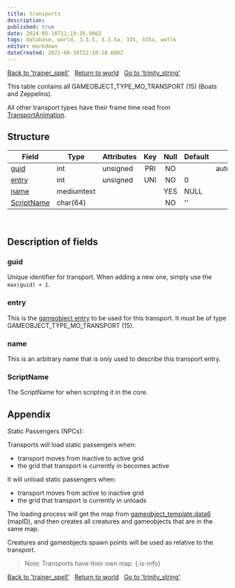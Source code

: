 ```yaml
---
title: transports
description:
published: true
date: 2024-05-16T11:19:35.986Z
tags: database, world, 3.3.5, 3.3.5a, 335, 335a, wotlk
editor: markdown
dateCreated: 2021-08-30T22:10:18.608Z
---
```


<a href="https://trinitycore.info/en/database/335/world/trainer_spell" class="mt-5 v-btn v-btn--depressed v-btn--flat v-btn--outlined theme--light v-size--default darkblue--text text--lighten-3"><span class="v-btn__content"><i aria-hidden="true" class="v-icon notranslate v-icon--left mdi mdi-arrow-left theme--light"></i><span>Back to 'trainer_spell'</span></span></a>&nbsp;&nbsp;&nbsp;<a href="https://trinitycore.info/en/database/335/world/home" class="mt-5 v-btn v-btn--depressed v-btn--flat v-btn--outlined theme--light v-size--default darkblue--text text--lighten-3"><span class="v-btn__content"><i aria-hidden="true" class="v-icon notranslate v-icon--left mdi mdi-home-outline theme--light"></i><span>Return to world</span></span></a>&nbsp;&nbsp;&nbsp;<a href="https://trinitycore.info/en/database/335/world/trinity_string" class="mt-5 v-btn v-btn--depressed v-btn--flat v-btn--outlined theme--light v-size--default darkblue--text text--lighten-3"><span class="v-btn__content"><span>Go to 'trinity_string'</span><i aria-hidden="true" class="v-icon notranslate v-icon--right mdi mdi-arrow-right theme--light"></i></span></a>

This table contains all GAMEOBJECT_TYPE_MO_TRANSPORT (15) (Boats and Zeppelins).

All other transport types have their frame time read from [TransportAnimation](/files/DBC/335/transportanimation).

## Structure

| Field | Type | Attributes | Key | Null | Default | Extra | Comment |
| --- | --- | --- | :---: | :---: | --- | --- | --- |
| [guid](#guid) | int | unsigned | PRI | NO |  | auto_increment |  |
| [entry](#entry) | int | unsigned | UNI | NO | 0 |  |  |
| [name](#name-alt) | mediumtext |  |  | YES | NULL |  |  |
| [ScriptName](#scriptname) | char(64) |  |  | NO | '' |  |  |
&nbsp;
## Description of fields

### guid
Unique identifier for transport. When adding a new one, simply use the `max(guid) + 1`.
&nbsp;

### entry
This is the [gameobject entry](../world/gameobject_template#entry) to be used for this transport. It must be of type GAMEOBJECT_TYPE_MO_TRANSPORT (15).
&nbsp;

### name <!-- {#name-alt} -->
This is an arbitrary name that is only used to describe this transport entry.
&nbsp;

### ScriptName
The ScriptName for when scripting it in the core.
&nbsp;

## Appendix
Static Passengers (NPCs):

Transports will load static passengers when:
* transport moves from inactive to active grid
* the grid that transport is currently in becomes active
&nbsp;

It will unload static passengers when:
* transport moves from active to inactive grid
* the grid that transport is currently in unloads
&nbsp;

The loading process will get the map from [gameobject_template.data6](../world/gameobject_template#type) (mapID), and then creates all creatures and gameobjects that are in the same map.

Creatures and gameobjects spawn points will be used as relative to the transport.

> Note: Transports have their own map.
{.is-info}

<a href="https://trinitycore.info/en/database/335/world/trainer_spell" class="mt-5 v-btn v-btn--depressed v-btn--flat v-btn--outlined theme--light v-size--default darkblue--text text--lighten-3"><span class="v-btn__content"><i aria-hidden="true" class="v-icon notranslate v-icon--left mdi mdi-arrow-left theme--light"></i><span>Back to 'trainer_spell'</span></span></a>&nbsp;&nbsp;&nbsp;<a href="https://trinitycore.info/en/database/335/world/home" class="mt-5 v-btn v-btn--depressed v-btn--flat v-btn--outlined theme--light v-size--default darkblue--text text--lighten-3"><span class="v-btn__content"><i aria-hidden="true" class="v-icon notranslate v-icon--left mdi mdi-home-outline theme--light"></i><span>Return to world</span></span></a>&nbsp;&nbsp;&nbsp;<a href="https://trinitycore.info/en/database/335/world/trinity_string" class="mt-5 v-btn v-btn--depressed v-btn--flat v-btn--outlined theme--light v-size--default darkblue--text text--lighten-3"><span class="v-btn__content"><span>Go to 'trinity_string'</span><i aria-hidden="true" class="v-icon notranslate v-icon--right mdi mdi-arrow-right theme--light"></i></span></a>
